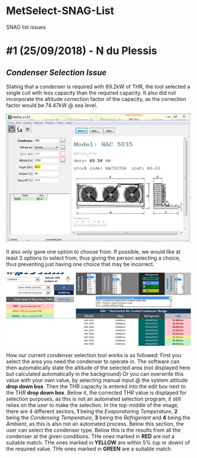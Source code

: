 # MetSelect-SNAG-List
SNAG list issues 

# #1 (25/09/2018) - N du Plessis

## **_Condenser Selection Issue_**

Stating that a condenser is required with 69.2kW of THR, the tool selected a single coil with less capacity than the required capacity.
It also did not incorporate the altitude correction factor of the capacity, as the correction factor would be 74.47kW @ sea level.

![alt text](UndersizedCondenser.JPG "Undersized Condenser Selection")

It also only gave one option to choose from.
If possible, we would like at least 3 options to select from, thus giving the person selecting a choice, thus preventing just having one choice that may be incorrect.

![alt text](RecamSelector.JPG "Condenser Selection Preview")

How our current condenser selection tool works is as followed:
 First you select the area you need the condenser to operate in.
 The software can then automatically state the altitude of the selected area (not displayed here but calculated automatically in the background)
 Or you can overwrite this value with your own value, by selecting manual input @ the system altitude **drop down box**.
 Then the THR capacity is entered into the edit box next to the THR **drop down box**.
 Below it, the corrected THR value is displayed for selection purposes, as this is not an automated selection program, it still relies on the user to make the selection.
 In the top-middle of the image, there are 4 different sectors, **1** being the *Evaporatoring Temperature*, **2** being the *Condensing Temperature*, **3** being the *Refrigerant* and **4** being the *Ambient*, as this is also not an automated process.
 Below this section, the user can select the condenser type.
 Below this is the results from all the condenser at the given conditions.
 THe ones marked in **RED** are not a suitable match.
 THe ones marked in **YELLOW** are within 5% (up or down) of the required value.
 THe ones marked in **GREEN** are a suitable match.
